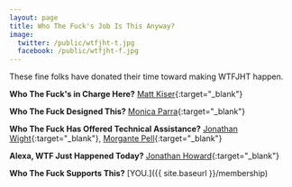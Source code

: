```yaml
---
layout: page
title: Who The Fuck's Job Is This Anyway?
image:
  twitter: /public/wtfjht-t.jpg
  facebook: /public/wtfjht-f.jpg
---
```


These fine folks have donated their time toward making WTFJHT happen. 

**Who The Fuck's in Charge Here?** [Matt Kiser](https://twitter.com/matt_kiser){:target="_blank"}

**Who The Fuck Designed This?** [Monica Parra](http://www.monicarachelparra.com/){:target="_blank"}

**Who The Fuck Has Offered Technical Assistance?** [Jonathan Wight](https://github.com/schwa){:target="_blank"}, [Morgante Pell](https://github.com/morgante){:target="_blank"}

**Alexa, WTF Just Happened Today?** [Jonathan Howard](http://jon.how/ard/){:target="_blank"}

**Who The Fuck Supports This?** [YOU.]({{ site.baseurl }}/membership)
